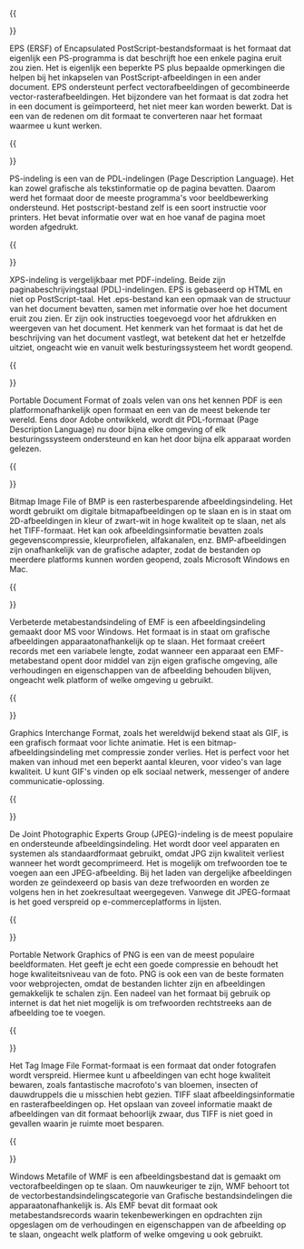﻿---
translation: true
deploy: false
---


{{<section EPS>}}

EPS (ERSF) of Encapsulated PostScript-bestandsformaat is het formaat dat eigenlijk een PS-programma is dat beschrijft hoe een enkele pagina eruit zou zien. Het is eigenlijk een beperkte PS plus bepaalde opmerkingen die helpen bij het inkapselen van PostScript-afbeeldingen in een ander document. EPS ondersteunt perfect vectorafbeeldingen of gecombineerde vector-rasterafbeeldingen. Het bijzondere van het formaat is dat zodra het in een document is geïmporteerd, het niet meer kan worden bewerkt. Dat is een van de redenen om dit formaat te converteren naar het formaat waarmee u kunt werken.

{{<section PS>}}

PS-indeling is een van de PDL-indelingen (Page Description Language). Het kan zowel grafische als tekstinformatie op de pagina bevatten. Daarom werd het formaat door de meeste programma's voor beeldbewerking ondersteund. Het postscript-bestand zelf is een soort instructie voor printers. Het bevat informatie over wat en hoe vanaf de pagina moet worden afgedrukt.

{{<section XPS>}}

XPS-indeling is vergelijkbaar met PDF-indeling. Beide zijn paginabeschrijvingstaal (PDL)-indelingen. EPS is gebaseerd op HTML en niet op PostScript-taal. Het .eps-bestand kan een opmaak van de structuur van het document bevatten, samen met informatie over hoe het document eruit zou zien. Er zijn ook instructies toegevoegd voor het afdrukken en weergeven van het document. Het kenmerk van het formaat is dat het de beschrijving van het document vastlegt, wat betekent dat het er hetzelfde uitziet, ongeacht wie en vanuit welk besturingssysteem het wordt geopend.

{{<section PDF>}}

Portable Document Format of zoals velen van ons het kennen PDF is een platformonafhankelijk open formaat en een van de meest bekende ter wereld. Eens door Adobe ontwikkeld, wordt dit PDL-formaat (Page Description Language) nu door bijna elke omgeving of elk besturingssysteem ondersteund en kan het door bijna elk apparaat worden gelezen.

{{<section BMP>}}

Bitmap Image File of BMP is een rasterbesparende afbeeldingsindeling. Het wordt gebruikt om digitale bitmapafbeeldingen op te slaan en is in staat om 2D-afbeeldingen in kleur of zwart-wit in hoge kwaliteit op te slaan, net als het TIFF-formaat. Het kan ook afbeeldingsinformatie bevatten zoals gegevenscompressie, kleurprofielen, alfakanalen, enz. BMP-afbeeldingen zijn onafhankelijk van de grafische adapter, zodat de bestanden op meerdere platforms kunnen worden geopend, zoals Microsoft Windows en Mac.

{{<section EMF>}}

Verbeterde metabestandsindeling of EMF is een afbeeldingsindeling gemaakt door MS voor Windows. Het formaat is in staat om grafische afbeeldingen apparaatonafhankelijk op te slaan. Het formaat creëert records met een variabele lengte, zodat wanneer een apparaat een EMF-metabestand opent door middel van zijn eigen grafische omgeving, alle verhoudingen en eigenschappen van de afbeelding behouden blijven, ongeacht welk platform of welke omgeving u gebruikt.

{{<section GIF>}}

Graphics Interchange Format, zoals het wereldwijd bekend staat als GIF, is een grafisch formaat voor lichte animatie. Het is een bitmap-afbeeldingsindeling met compressie zonder verlies. Het is perfect voor het maken van inhoud met een beperkt aantal kleuren, voor video's van lage kwaliteit. U kunt GIF's vinden op elk sociaal netwerk, messenger of andere communicatie-oplossing.

{{<section JPEG>}}

De Joint Photographic Experts Group (JPEG)-indeling is de meest populaire en ondersteunde afbeeldingsindeling. Het wordt door veel apparaten en systemen als standaardformaat gebruikt, omdat JPG zijn kwaliteit verliest wanneer het wordt gecomprimeerd. Het is mogelijk om trefwoorden toe te voegen aan een JPEG-afbeelding. Bij het laden van dergelijke afbeeldingen worden ze geïndexeerd op basis van deze trefwoorden en worden ze volgens hen in het zoekresultaat weergegeven. Vanwege dit JPEG-formaat is het goed verspreid op e-commerceplatforms in lijsten.

{{<section PNG>}}

Portable Network Graphics of PNG is een van de meest populaire beeldformaten. Het geeft je echt een goede compressie en behoudt het hoge kwaliteitsniveau van de foto. PNG is ook een van de beste formaten voor webprojecten, omdat de bestanden lichter zijn en afbeeldingen gemakkelijk te schalen zijn. Een nadeel van het formaat bij gebruik op internet is dat het niet mogelijk is om trefwoorden rechtstreeks aan de afbeelding toe te voegen.

{{<section TIFF>}}

Het Tag Image File Format-formaat is een formaat dat onder fotografen wordt verspreid. Hiermee kunt u afbeeldingen van echt hoge kwaliteit bewaren, zoals fantastische macrofoto's van bloemen, insecten of dauwdruppels die u misschien hebt gezien. TIFF slaat afbeeldingsinformatie en rasterafbeeldingen op. Het opslaan van zoveel informatie maakt de afbeeldingen van dit formaat behoorlijk zwaar, dus TIFF is niet goed in gevallen waarin je ruimte moet besparen.

{{<section WMF>}}

Windows Metafile of WMF is een afbeeldingsbestand dat is gemaakt om vectorafbeeldingen op te slaan. Om nauwkeuriger te zijn, WMF behoort tot de vectorbestandsindelingscategorie van Grafische bestandsindelingen die apparaatonafhankelijk is. Als EMF bevat dit formaat ook metabestandsrecords waarin tekenbewerkingen en opdrachten zijn opgeslagen om de verhoudingen en eigenschappen van de afbeelding op te slaan, ongeacht welk platform of welke omgeving u ook gebruikt.